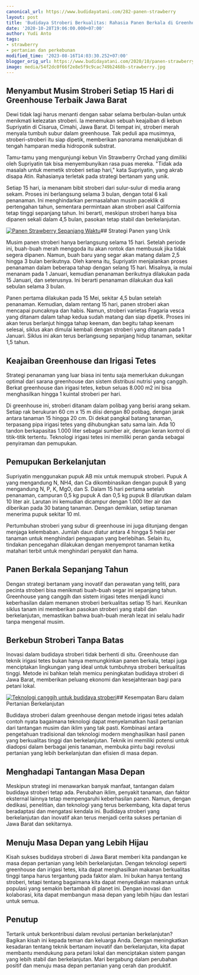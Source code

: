 ```yaml
---
canonical_url: https://www.budidayatani.com/282-panen-strawberry
layout: post
title: 'Budidaya Stroberi Berkualitas: Rahasia Panen Berkala di Greenhouse'
date: '2020-10-28T19:06:00.000+07:00'
author: Yudi Anto
tags:
- strawberry
- pertanian dan perkebunan
modified_time: '2023-08-16T14:03:30.252+07:00'
blogger_orig_url: https://www.budidayatani.com/2020/10/panen-strawberry-sepanjang-waktu.html
image: media/54f2dc0f66f2e8e5f9c9cac749b2468b-strawberry.jpg
---
```

## Menyambut Musim Stroberi Setiap 15 Hari di Greenhouse Terbaik Jawa Barat

Dewi tidak lagi harus menanti dengan sabar selama berbulan-bulan untuk menikmati kelezatan stroberi. Ia menemukan sebuah keajaiban di kebun Supriyatin di Cisarua, Cimahi, Jawa Barat. Di tempat ini, stroberi merah menyala tumbuh subur dalam greenhouse. Tak peduli apa musimnya, stroberi-stroberi itu siap dipetik, memberikan panorama menakjubkan di tengah hamparan media hidroponik substrat.

Tamu-tamu yang mengunjungi kebun Vin Strawberry Orchad yang dimiliki oleh Supriyatin tak bisa menyembunyikan rasa puas mereka. "Tidak ada masalah untuk memetik stroberi setiap hari," kata Supriyatin, yang akrab disapa Atin. Rahasianya terletak pada strategi bertanam yang unik.

Setiap 15 hari, ia menanam bibit stroberi dari sulur-sulur di media arang sekam. Proses ini berlangsung selama 3 bulan, dengan total 6 kali penanaman. Ini menghindarkan permasalahan musim paceklik di pertengahan tahun, sementara permintaan akan stroberi asal California tetap tinggi sepanjang tahun. Ini berarti, meskipun stroberi hanya bisa dipanen sekali dalam 4,5 bulan, pasokan tetap stabil dan berkelanjutan.

[![Panen Strawberry Sepanjang Waktu](https://blogger.googleusercontent.com/img/b/R29vZ2xl/AVvXsEijySO4HTJc-t40Vek3gcmzIi2BiUxtKTyxUWG5ZUz39ZAXr1eKIxp2o9LM0N_aNdlJKAU-qV8NOPdsTBImMiwvKPqe1JE4zDDsKQaKaZ_Wl4b4eUDAErPWVArC2m-b9fEb2VLUJMUyYRmKCOiHzESi9N9RdfsAFsh_9aGVH4Ixgk-a4pJIFL9V7k1XQPOP/w640-h360/strawberry.jpg)](https://blogger.googleusercontent.com/img/b/R29vZ2xl/AVvXsEijySO4HTJc-t40Vek3gcmzIi2BiUxtKTyxUWG5ZUz39ZAXr1eKIxp2o9LM0N_aNdlJKAU-qV8NOPdsTBImMiwvKPqe1JE4zDDsKQaKaZ_Wl4b4eUDAErPWVArC2m-b9fEb2VLUJMUyYRmKCOiHzESi9N9RdfsAFsh_9aGVH4Ixgk-a4pJIFL9V7k1XQPOP/s2133/strawberry.jpg)## Strategi Panen yang Unik

Musim panen stroberi hanya berlangsung selama 15 hari. Setelah periode ini, buah-buah merah menggoda itu akan rontok dan membusuk jika tidak segera dipanen. Namun, buah baru yang segar akan matang dalam 2,5 hingga 3 bulan berikutnya. Oleh karena itu, Supriyatin menjalankan proses penanaman dalam beberapa tahap dengan selang 15 hari. Misalnya, ia mulai menanam pada 1 Januari, kemudian penanaman berikutnya dilakukan pada 15 Januari, dan seterusnya. Ini berarti penanaman dilakukan dua kali sebulan selama 3 bulan.

Panen pertama dilakukan pada 15 Mei, sekitar 4,5 bulan setelah penanaman. Kemudian, dalam rentang 15 hari, panen stroberi akan mencapai puncaknya dan habis. Namun, stroberi varietas Fragaria vesca yang ditanam dalam tahap kedua sudah matang dan siap dipetik. Proses ini akan terus berlanjut hingga tahap keenam, dan begitu tahap keenam selesai, siklus akan dimulai kembali dengan stroberi yang ditanam pada 1 Januari. Siklus ini akan terus berlangsung sepanjang hidup tanaman, sekitar 1,5 tahun.

## Keajaiban Greenhouse dan Irigasi Tetes

Strategi penanaman yang luar biasa ini tentu saja memerlukan dukungan optimal dari sarana greenhouse dan sistem distribusi nutrisi yang canggih. Berkat greenhouse dan irigasi tetes, kebun seluas 8.000 m2 ini bisa menghasilkan hingga 1 kuintal stroberi per hari.

Di greenhouse ini, stroberi ditanam dalam polibag yang berisi arang sekam. Setiap rak berukuran 60 cm x 15 m diisi dengan 80 polibag, dengan jarak antara tanaman 15 hingga 20 cm. Di dekat pangkal batang tanaman, terpasang pipa irigasi tetes yang dihubungkan satu sama lain. Ada 10 tandon berkapasitas 1.000 liter sebagai sumber air, dengan keran kontrol di titik-titik tertentu. Teknologi irigasi tetes ini memiliki peran ganda sebagai penyiraman dan pemupukan.

## Pemupukan Berkelanjutan

Supriyatin menggunakan pupuk AB mix untuk memupuk stroberi. Pupuk A yang mengandung N, NH4, dan Ca dikombinasikan dengan pupuk B yang mengandung N, P, K, MgO, dan S. Dalam 15 hari pertama setelah penanaman, campuran 0,5 kg pupuk A dan 0,5 kg pupuk B dilarutkan dalam 10 liter air. Larutan ini kemudian dicampur dengan 1.000 liter air dan diberikan pada 30 batang tanaman. Dengan demikian, setiap tanaman menerima pupuk sekitar 10 ml.

Pertumbuhan stroberi yang subur di greenhouse ini juga ditunjang dengan menjaga kelembaban. Jumlah daun diatur antara 4 hingga 5 helai per tanaman untuk menghindari penguapan yang berlebihan. Selain itu, tindakan pencegahan dilakukan dengan menyemprot tanaman ketika matahari terbit untuk menghindari penyakit dan hama.

## Panen Berkala Sepanjang Tahun

Dengan strategi bertanam yang inovatif dan perawatan yang teliti, para pecinta stroberi bisa menikmati buah-buah segar ini sepanjang tahun. Greenhouse yang canggih dan sistem irigasi tetes menjadi kunci keberhasilan dalam memanen stroberi berkualitas setiap 15 hari. Keunikan siklus tanam ini memberikan pasokan stroberi yang stabil dan berkelanjutan, memastikan bahwa buah-buah merah lezat ini selalu hadir tanpa mengenal musim.

## Berkebun Stroberi Tanpa Batas

Inovasi dalam budidaya stroberi tidak berhenti di situ. Greenhouse dan teknik irigasi tetes bukan hanya memungkinkan panen berkala, tetapi juga menciptakan lingkungan yang ideal untuk tumbuhnya stroberi berkualitas tinggi. Metode ini bahkan telah memicu peningkatan budidaya stroberi di Jawa Barat, memberikan peluang ekonomi dan kesejahteraan bagi para petani lokal.

[![Teknologi canggih untuk budidaya stroberi](https://blogger.googleusercontent.com/img/b/R29vZ2xl/AVvXsEjt1wNKOz16AphUwfP40bqyucdZxb2NZNfBxN6Z0WP_fiulERaNW-Je55IOpH-Y5oTlBAwUAeIJCGaS_Eq_ocrC8Di8ljd264jrWcRHa0urpP3gU40UEoskJuWG2f8kUwjIgdsQ06N8fwLViDdgnTH0Xk5T53s5Gi2g6G0wJ4rqVcqQ0mGWWidfNDEwbWTm/w640-h360/tanaman.jpg)](https://blogger.googleusercontent.com/img/b/R29vZ2xl/AVvXsEjt1wNKOz16AphUwfP40bqyucdZxb2NZNfBxN6Z0WP_fiulERaNW-Je55IOpH-Y5oTlBAwUAeIJCGaS_Eq_ocrC8Di8ljd264jrWcRHa0urpP3gU40UEoskJuWG2f8kUwjIgdsQ06N8fwLViDdgnTH0Xk5T53s5Gi2g6G0wJ4rqVcqQ0mGWWidfNDEwbWTm/s2133/tanaman.jpg)## Kesempatan Baru dalam Pertanian Berkelanjutan

Budidaya stroberi dalam greenhouse dengan metode irigasi tetes adalah contoh nyata bagaimana teknologi dapat menyelamatkan hasil pertanian dari tantangan musim dan iklim yang tak pasti. Kombinasi antara pengetahuan tradisional dan teknologi modern menghasilkan hasil panen yang berkualitas tinggi dan berkelanjutan. Teknik ini memiliki potensi untuk diadopsi dalam berbagai jenis tanaman, membuka pintu bagi revolusi pertanian yang lebih berkelanjutan dan efisien di masa depan.

## Menghadapi Tantangan Masa Depan

Meskipun strategi ini menawarkan banyak manfaat, tantangan dalam budidaya stroberi tetap ada. Perubahan iklim, penyakit tanaman, dan faktor eksternal lainnya tetap mempengaruhi keberhasilan panen. Namun, dengan dedikasi, penelitian, dan teknologi yang terus berkembang, kita dapat terus beradaptasi dan mengatasi kendala ini. Budidaya stroberi yang berkelanjutan dan inovatif akan terus menjadi cerita sukses pertanian di Jawa Barat dan sekitarnya.

## Menuju Masa Depan yang Lebih Hijau

Kisah sukses budidaya stroberi di Jawa Barat memberi kita pandangan ke masa depan pertanian yang lebih berkelanjutan. Dengan teknologi seperti greenhouse dan irigasi tetes, kita dapat menghasilkan makanan berkualitas tinggi tanpa harus tergantung pada faktor alam. Ini bukan hanya tentang stroberi, tetapi tentang bagaimana kita dapat menyediakan makanan untuk populasi yang semakin bertambah di planet ini. Dengan inovasi dan kolaborasi, kita dapat membangun masa depan yang lebih hijau dan lestari untuk semua.

## Penutup

Tertarik untuk berkontribusi dalam revolusi pertanian berkelanjutan? Bagikan kisah ini kepada teman dan keluarga Anda. Dengan meningkatkan kesadaran tentang teknik bertanam inovatif dan berkelanjutan, kita dapat membantu mendukung para petani lokal dan menciptakan sistem pangan yang lebih stabil dan berkelanjutan. Mari bergabung dalam perubahan positif dan menuju masa depan pertanian yang cerah dan produktif.

